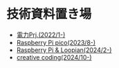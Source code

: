 # 技術資料置き場

* [電力Prj.(2022/1-)](electricpower/ep.md)
* [Raspberry Pi pico(2023/8-)](raspico/rp-pico.md)
* [Raspberry Pi & Loopian(2024/2-)](raspi_loopian/raspi_main.md)
* [creative coding(2024/10-)](creative_coding/cc.md)